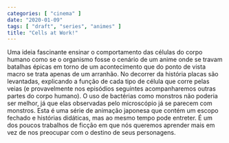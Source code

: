 ```yaml
---
categories: [ "cinema" ]
date: "2020-01-09"
tags: [ "draft", "series", "animes" ]
title: "Cells at Work!"
---
```

Uma ideia fascinante ensinar o comportamento das células do corpo humano
como se o organismo fosse o cenário de um anime onde se travam batalhas
épicas em torno de um acontecimento que do ponto de vista macro se trata
apenas de um arranhão. No decorrer da história placas são levantadas,
explicando a função de cada tipo de célula que corre pelas veias
(e provavelmente nos episódios seguintes acompanharemos outras partes
do corpo humano). O uso de bactérias como monstros não poderia ser
melhor, já que elas observadas pelo microscópio já se parecem com
monstros. Esta é uma série de animação japonesa que contém um escopo
fechado e histórias didáticas, mas ao mesmo tempo pode entreter. É
um dos poucos trabalhos de ficção em que nós queremos aprender mais
em vez de nos preocupar com o destino de seus personagens.
